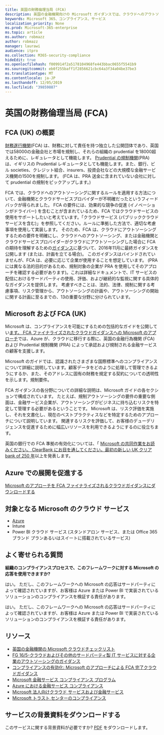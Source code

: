 ```yaml
---
title: 英国の財務倫理当局 (FCA)
description: 英国の金融機関向けの Microsoft ガイダンスでは、クラウドへのアウトソーシングに関する財務行為権限とガイドラインに従っています。
keywords: Microsoft 365、コンプライアンス、サービス
localization_priority: None
ms.prod: Microsoft-365-enterprise
ms.topic: article
ms.author: robmazz
author: robmazz
manager: laurawi
audience: itpro
ms.collection: M365-security-compliance
hideEdit: true
ms.openlocfilehash: f009914f2a5178104968fe443bbac0655f5541b9
ms.sourcegitcommit: eb0f255baff1f2856621cbc64a3f34a04be37be3
ms.translationtype: MT
ms.contentlocale: ja-JP
ms.lasthandoff: 12/05/2019
ms.locfileid: "39859887"
---
```

# <a name="united-kingdom-financial-conduct-authority-fca"></a>英国の財務倫理当局 (FCA)

## <a name="fca-uk-overview"></a>FCA (UK) の概要

[財務遂行機関](https://www.fca.org.uk/)(FCA) は、財務に対して責任を持つ独立した公開団体であり、英国では58000の金融会社と市場を規制し、それらの組織の prudential を18000超えるために、レギュレータとして機能します。 [Prudential の規制機関](https://www.bankofengland.co.uk/pra/pages/default.aspx)(PRA) は、イギリスの Prudential レギュレータとしても機能します。また、銀行、ビル societies、クレジット組合、insurers、投資会社などの大規模な金融サービス機関の1500を規制します。 (FCA は、PRA 送金に含まれていない会社に対して prudential の規制をピックアップします。)

FCA では、クラウドへのアウトソーシングに関するルールを適用する方法について、金融機関とクラウドサービスプロバイダーが不明確だったというフィードバックが得られました。 FCA の要件には、効果的な競争の促進 (イノベーションがドライバー) を含むことが含まれているため、FCA ではクラウドサービスの使用をサポートしたいと考えています。「クラウドサービス (パブリッククラウドサービスを含む)」を参照してください。ルールに準拠した方法で、適切な考慮事項を使用して実装します。 そのため、FCA は、クラウドにアウトソーシングするための要件を明確にし、クラウドへのアウトソーシング、または金融機関とクラウドサービスプロバイダーがクラウドにアウトソーシングした場合に FCA の期待を理解するための[ガイダンス](https://www.fca.org.uk/publication/finalised-guidance/fg16-5.pdf)に基づいて、2016年11月に最終ガイダンスを公開します (または、計画を立てる場合)。 このガイダンスはバインドされていませんが、FCA は、必要に応じて企業が使用することを想定しています。 (PRA には異なる法的目的があるため、規制対象の企業が PRA を使用してそのアプローチを確認する必要があります)。これは詳細なドキュメントで、IT サービスの配信におけるサードパーティの使用、評価、および継続的な監視に関する具体的なガイダンスを提供します。 考慮すべきことは、法的、法律、規制に関する考慮事項、リスク管理から、アウトソーシングの計画や、アウトソーシングの開始に関する計画に至るまでの、13の重要な分野に分けられています。

## <a name="microsoft-and-fca-uk"></a>Microsoft および FCA (UK)

Microsoft は、コンプライアンスを可能にするための包括的なガイドを公開してい[ます。 FCA ファイナライズされたクラウドガイダンスへの Microsoft のアプローチ](https://go.microsoft.com/fwlink/p/?linkid=2101561)では、Azure が、クラウドに移行する際に、英国の金融行為機関 (FCA) および Prudential 規制機関 (PRA) によって承認および規制される金融サービスの顧客を支援します。

Microsoft のガイドでは、認識されたさまざまな国際標準へのコンプライアンスについて詳細に説明しています。顧客データをどのように処理して管理できるようにするか、また、そのアドレスに固有の財務を規定する契約についての透明性を示します。規制要件。

FCA ガイダンスの各分野についての詳細な説明は、Microsoft ガイドの各セクションで構成されています。 たとえば、規制アウトソーシングの要件の重要な側面は、金融サービス企業が、アウトソーシングがビジネスに持ち込むリスクを特定して管理する必要があるということです。 Microsoft は、リスク評価を実施し、それを文書化し、現在のベストプラクティスなどを特定するためのアプローチについて説明しています。 関連するリスクを評価して、お客様のデューデリジェンスを促進するために幅広いリソースを利用できるようにするのに役立ちます。

英国の銀行での FCA 準拠の有効化については、「 [Microsoft の共同作業をお読みください。 ClearBank にお目を通してください。最初の新しい UK クリア bank of 250 年](https://customers.microsoft.com/story/microsoft-collaborates-with-clearbank)以上を発表します。

## <a name="accelerate-your-deployment-on-azure"></a>Azure での展開を促進する

[Microsoft のアプローチを FCA ファイナライズされるクラウドガイダンスにダウンロードする](https://go.microsoft.com/fwlink/p/?linkid=2101561)

## <a name="microsoft-in-scope-cloud-services"></a>対象となる Microsoft のクラウド サービス

- [Azure](https://aka.ms/AzureCompliance)
- Intune
- Power BI クラウド サービス (スタンドアロン サービス、または Office 365 ブランド プランあるいはスイートに搭載されているサービス)

## <a name="frequently-asked-questions"></a>よく寄せられる質問

**組織のコンプライアンスプロセスで、このフレームワークに対する Microsoft の応答を使用できますか?**

はい。 ただし、このフレームワークへの Microsoft の応答はサードパーティによって確認されていますが、お客様は Azure または Power BI で実装されているソリューションのコンプライアンスを検証する責任があります。

はい。 ただし、このフレームワークへの Microsoft の応答はサードパーティによって確認されていますが、お客様は Azure または Power BI で実装されているソリューションのコンプライアンスを検証する責任があります。

## <a name="resources"></a>リソース

- [英国の金融機関の Microsoft クラウドチェックリスト](https://aka.ms/Azure-UK-compliance)
- [FG 16/5-クラウドおよびその他のサードパーティ製 IT サービスに対する企業のアウトソーシングのガイダンス](https://www.fca.org.uk/publication/finalised-guidance/fg16-5.pdf)
- [コンプライアンスの有効化: Microsoft のアプローチによる FCA 完了クラウドガイダンス](https://go.microsoft.com/fwlink/p/?linkid=2101561)
- [Microsoft 金融サービス コンプライアンス プログラム](https://www.microsoft.com/download/details.aspx?id=55332)
- [Azure における金融サービス コンプライアンス](https://azure.microsoft.com/resources/videos/azurecon-2015-financial-services-compliance-in-azure/)
- [Microsoft 法人向けクラウド サービスおよび金融サービス](https://www.microsoft.com/trustcenter/cloudservices/financialservices)
- [Microsoft トラスト センターのコンプライアンス](https://www.microsoft.com/trust-center/compliance/compliance-overview)

## <a name="download-the-offering-backgrounder"></a>サービスの背景資料をダウンロードする

このサービスに関する背景資料が必要ですか? [PDF](https://download.microsoft.com/download/E/F/4/EF49C18B-BB31-44F8-BCDD-655702C63BE8/FCA-PRA-Compliance.pdf) をダウンロードします。
